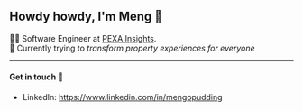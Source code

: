 ## Howdy howdy, I'm Meng 🤠 
👨‍💻 Software Engineer at [PEXA Insights](https://www.pexa.com.au/).<br />
🚀 Currently trying to *transform property experiences for everyone*<br />

-------------------------

#### Get in touch 👋
- LinkedIn: https://www.linkedin.com/in/mengopudding <br />
